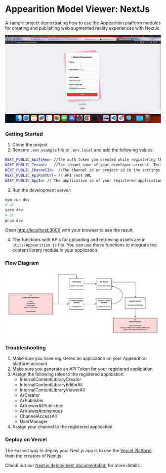 # Appearition Model Viewer: NextJs

A sample project demostrating how to use the Appearition platform modules for creating and publishing web augmented reality experiences with NextJs.

![Demo Video](public/appdemo.gif)

### Getting Started

1. Clone the project
2. Rename `.env.example` file to `.env.local` and add the following values:

```bash
NEXT_PUBLIC_ApiToken= //The auth token you created while registering the application.
NEXT_PUBLIC_Tenant=   //The tenant name of your developer account. This is the name you used when you signed up.
NEXT_PUBLIC_ChannelId=  //The channel id or project id in the settings page.
NEXT_PUBLIC_ApiRootUrl= // API root URL
NEXT_PUBLIC_AppId= // The application id of your registered application.
```

3. Run the development server:

```bash
npm run dev
# or
yarn dev
# or
pnpm dev
```

Open [http://localhost:3000](http://localhost:3000) with your browser to see the result.

4. The functions with APIs for uploading and retrieving assets are in `utils/Appearition.js` file. You can use these functions to integrate the content library module in your application.

### Flow Diagram

![Flow Diagram](public/flow-diagram-re.png)

### Troubleshooting

1. Make sure you have registered an application on your Appearition platform account
2. Make sure you generate an API Token for your registered application
3. Assign the following roles to the registered application:
   - InternalContentLibraryCreator
   - InternalContentLibraryEditorAll
   - InternalContentLibraryViewerAll
   - ArCreator
   - ArPublisher
   - ArViewerAllPublished
   - ArViewerAnonymous
   - ChannelAccessAll
   - UserManager
4. Assign your channel to the registered application.

### Deploy on Vercel

The easiest way to deploy your Next.js app is to use the [Vercel Platform](https://vercel.com/new?utm_medium=default-template&filter=next.js&utm_source=create-next-app&utm_campaign=create-next-app-readme) from the creators of Next.js.

Check out our [Next.js deployment documentation](https://nextjs.org/docs/deployment) for more details.
